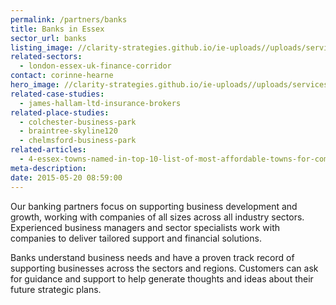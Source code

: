 ```yaml
---
permalink: /partners/banks
title: Banks in Essex
sector_url: banks
listing_image: //clarity-strategies.github.io/ie-uploads//uploads/services/Banks_List_555x300.jpg
related-sectors:
  - london-essex-uk-finance-corridor
contact: corinne-hearne
hero_image: //clarity-strategies.github.io/ie-uploads//uploads/services/Banks_1980x600.jpg
related-case-studies:
  - james-hallam-ltd-insurance-brokers
related-place-studies:
  - colchester-business-park
  - braintree-skyline120
  - chelmsford-business-park
related-articles:
  - 4-essex-towns-named-in-top-10-list-of-most-affordable-towns-for-commuters-to-london
meta-description:  
date: 2015-05-20 08:59:00
---
```

Our banking partners focus on supporting business development and growth, working with companies of all sizes across all industry sectors.
 Experienced business managers and sector specialists work with companies to deliver tailored support and financial solutions.

 Banks understand business needs and have a proven track record of supporting businesses across the sectors and regions.  Customers can ask for guidance and support to help generate thoughts and ideas about their future strategic plans.